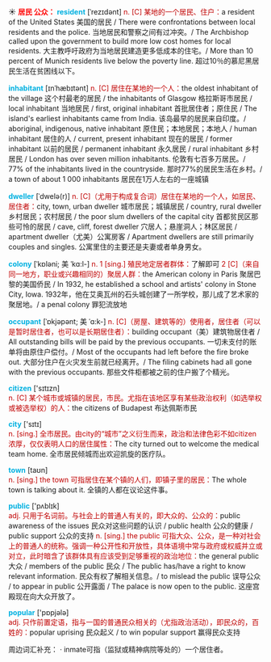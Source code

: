 ☀ <font color="red">**居民 公众：**</font>
<font color="sky blue">**resident**</font> [ˈrezɪdənt]
<font color="#c00000">n. [C] 某地的一个居民、住户：</font>a resident of the United States 美国的居民 / There were confrontations between local residents and the police. 当地居民和警察之间有过冲突。/ The Archbishop called upon the government to build more low cost homes for local residents. 大主教呼吁政府为当地居民建造更多低成本的住宅。/ More than 10 percent of Munich residents live below the poverty line. 超过10％的慕尼黑居民生活在贫困线以下。
           
<font color="sky blue">**inhabitant**</font> [ɪnˈhæbɪtənt]
<font color="#c00000">n. [C] 居住在某地的一个人：</font>the oldest inhabitant of the village 这个村最老的居民 / the inhabitants of Glasgow 格拉斯哥市居民 / local inhabitant 当地居民 / first, original inhabitant 首批居住者；原住民 / The island's earliest inhabitants came from India. 该岛最早的居民来自印度。/ aboriginal, indigenous, native inhabitant 原住民；本地居民；本地人 / human inhabitant 居住的人 / current, present inhabitant 现在的居民 / former inhabitant 以前的居民 / permanent inhabitant 永久居民 / rural inhabitant 乡村居民 / London has over seven million inhabitants. 伦敦有七百多万居民。/ 77% of the inhabitants lived in the countryside. 那时77%的居民生活在乡村。/ a town of about 1 000 inhabitants 居民在1万人左右的一座城镇
           
<font color="sky blue">**dweller**</font> [ˈdwelə(r)]
<font color="#c00000">n. [C]（尤用于构成复合词）居住在某地的一个人，如居民、居住者：</font>city, town, urban dweller 城市居民；城镇居民 / country, rural dweller 乡村居民；农村居民 / the poor slum dwellers of the capital city 首都贫民区那些可怜的居民 / cave, cliff, forest dweller 穴居人；悬崖洞人；林区居民 / apartment dweller（尤美）公寓房客 / Apartment dwellers are still primarily couples and singles. 公寓里住的主要还是夫妻或者单身男女。
                      
<font color="sky blue">**colony**</font> [ˈkɒləni; 美 ˈkɑ:l-]
<font color="#c00000">n. 1 [sing.] 殖民地定居者群体：</font>了解即可 <font color="#c00000">2 [C]（来自同一地方，职业或兴趣相同的）聚居人群：</font>the American colony in Paris 聚居巴黎的美国侨民 / In 1932, he established a school and artists' colony in Stone City, Iowa. 1932年，他在艾奥瓦州的石头城创建了一所学校，那儿成了艺术家的聚居地。/ a penal colony 罪犯流放地

<font color="sky blue">**occupant**</font> [ˈɒkjəpənt; 美 ˈɑ:k-]
<font color="#c00000">n. [C]（房屋、建筑等的）使用者，居住者（可以是暂时居住者，也可以是长期居住者）：</font>building occupant（美）建筑物居住者 / All outstanding bills will be paid by the previous occupants. 一切未支付的账单将由原住户偿付。/ Most of the occupants had left before the fire broke out. 大部分住户在火灾发生前就已经离开。/ The filing cabinets had all gone with the previous occupants. 那些文件柜都被之前的住户搬了个精光。

<font color="sky blue">**citizen**</font> ['sɪtɪzn]  
<font color="#c00000">n. [C] 某个城市或城镇的居民，市民。尤指在该地区享有某些政治权利（如选举权或被选举权）的人：</font>the citizens of Budapest 布达佩斯市民

<font color="sky blue">**city**</font> ['sɪtɪ]  
<font color="#c00000">n. [sing.] 全市居民。由city的“城市”之义衍生而来，政治和法律色彩不如citizen浓厚，仅仅表明人口的居住属性：</font>The city turned out to welcome the medical team home. 全市居民倾城而出欢迎凯旋的医疗队。

<font color="sky blue">**town**</font> [taʊn]  
<font color="#c00000">n. [sing.] the town 可指居住在某个镇的人们，即镇子里的居民：</font>The whole town is talking about it. 全镇的人都在议论这件事。

<font color="sky blue">**public**</font> ['pʌblɪk]  
<font color="#c00000">adj. 只用于名词前。与社会上的普通人有关的，即大众的、公众的：</font>public awareness of the issues 民众对这些问题的认识 / public health 公众的健康 / public support 公众的支持 <font color="#c00000">n. [sing.] the public 可指大众、公众，是一种对社会上的普通人的统称。强调一种公开性和开放性，具体语境中常与政府或权威并立或对立，此时暗含了该群体具有应该受到足够重视的政治地位：</font>the general public 大众 / members of the public 民众 / The public has/have a right to know relevant information. 民众有权了解相关信息。/ to mislead the public 误导公众 / to appear in public 公开露面 / The palace is now open to the public. 这座宫殿现在向大众开放了。

<font color="sky blue">**popular**</font> ['pɒpjələ]  
<font color="#c00000">adj. 只作前置定语，指与一国的普通民众相关的（尤指政治活动），即民众的，百姓的：</font>popular uprising 民众起义 / to win popular support 赢得民众支持

周边词汇补充：
· inmate可指（监狱或精神病院等处的）一个居住者。